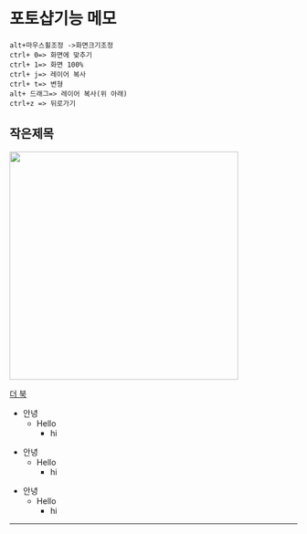 # 포토샵기능 메모
```
alt+마우스휠조정 ->화면크기조정
ctrl+ 0=> 화면에 맞추기
ctrl+ 1=> 화면 100%
ctrl+ j=> 레이어 복사
ctrl+ t=> 변형
alt+ 드래그=> 레이어 복사(위 아래)
ctrl+z => 뒤로가기
```

## 작은제목

<img src="https://jaejae87.github.io/img/제목 없음.png" width="400" >

[더 북](https://thebook.io/)



+ 안녕
  + Hello
    + hi


* 안녕
  * Hello
    * hi

- 안녕
  - Hello
    - hi

------------------------------------------------------------------------------------
